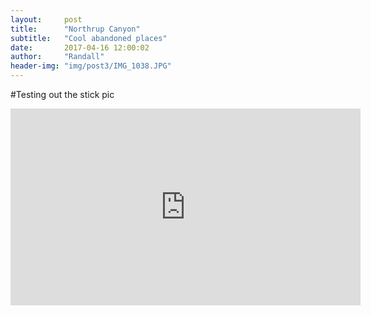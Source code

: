 ```yaml
---
layout:     post
title:      "Northrup Canyon"
subtitle:   "Cool abandoned places"
date:       2017-04-16 12:00:02
author:     "Randall"
header-img: "img/post3/IMG_1038.JPG"
---
```


#Testing out the stick pic

<iframe width="560" height="315" src="https://www.youtube.com/embed/QyY0Y-ewsAE" frameborder="0" allowfullscreen></iframe>